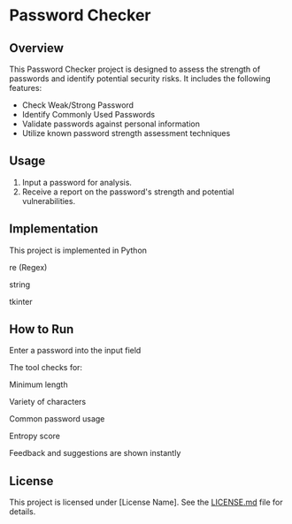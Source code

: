 # Password Checker

## Overview
This Password Checker project is designed to assess the strength of passwords and identify potential security risks. It includes the following features:

- Check Weak/Strong Password
- Identify Commonly Used Passwords
- Validate passwords against personal information
- Utilize known password strength assessment techniques

## Usage
1. Input a password for analysis.
2. Receive a report on the password's strength and potential vulnerabilities.

## Implementation
This project is implemented in Python

re (Regex)

string

tkinter 

## How to Run
Enter a password into the input field

The tool checks for:

Minimum length

Variety of characters

Common password usage

Entropy score

Feedback and suggestions are shown instantly

## License
This project is licensed under [License Name]. See the [LICENSE.md](LICENSE.md) file for details.

